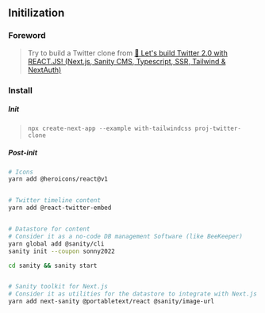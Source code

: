 
## Initilization

### Foreword

> Try to build a Twitter clone from [🔴 Let's build Twitter 2.0 with REACT.JS! (Next.js, Sanity CMS, Typescript, SSR, Tailwind & NextAuth)](https://www.youtube.com/watch?v=rCselwxbUgA)

### Install

##### Init

> `npx create-next-app --example with-tailwindcss proj-twitter-clone`

##### Post-init

```bash
# Icons
yarn add @heroicons/react@v1


# Twitter timeline content
yarn add @react-twitter-embed


# Datastore for content
# Consider it as a no-code DB management Software (like BeeKeeper)
yarn global add @sanity/cli
sanity init --coupon sonny2022

cd sanity && sanity start


# Sanity toolkit for Next.js
# Consider it as utilities for the datastore to integrate with Next.js
yarn add next-sanity @portabletext/react @sanity/image-url
```
